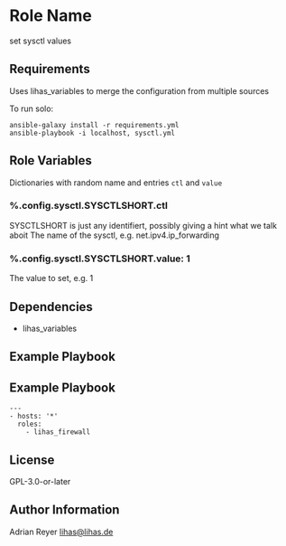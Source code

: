 Role Name
=========

set sysctl values

Requirements
------------

Uses lihas_variables to merge the configuration from multiple sources

To run solo:

```
ansible-galaxy install -r requirements.yml
ansible-playbook -i localhost, sysctl.yml
```

Role Variables
--------------

Dictionaries with random name and entries `ctl` and `value`
### %.config.sysctl.SYSCTLSHORT.ctl
SYSCTLSHORT is just any identifiert, possibly giving a hint what we talk aboit
The name of the sysctl, e.g. net.ipv4.ip_forwarding
### %.config.sysctl.SYSCTLSHORT.value: 1
The value to set, e.g. 1

Dependencies
------------

* lihas_variables

Example Playbook
----------------

## Example Playbook
```
---
- hosts: '*'
  roles:
    - lihas_firewall
```

License
-------

GPL-3.0-or-later

Author Information
------------------

Adrian Reyer <lihas@lihas.de>

